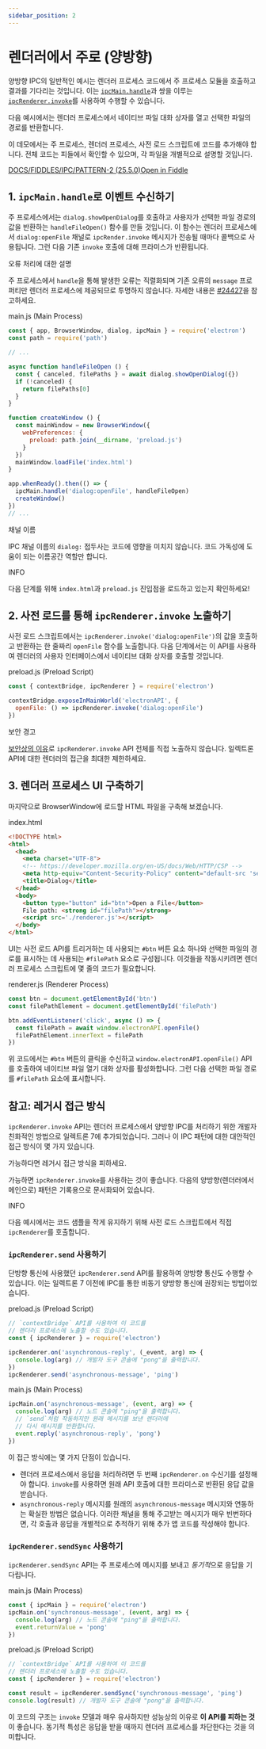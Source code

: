 ```yaml
---
sidebar_position: 2
---
```


# 렌더러에서 주로 (양방향)

양방향 IPC의 일반적인 예시는 렌더러 프로세스 코드에서 주 프로세스 모듈을 호출하고 결과를 기다리는 것입니다. 이는 [`ipcMain.handle`](https://www.electronjs.org/docs/latest/api/ipc-main#ipcmainhandlechannel-listener)과 쌍을 이루는 [`ipcRenderer.invoke`](https://www.electronjs.org/docs/latest/api/ipc-renderer#ipcrendererinvokechannel-args)를 사용하여 수행할 수 있습니다.

다음 예시에서는 렌더러 프로세스에서 네이티브 파일 대화 상자를 열고 선택한 파일의 경로를 반환합니다.

이 데모에서는 주 프로세스, 렌더러 프로세스, 사전 로드 스크립트에 코드를 추가해야 합니다. 전체 코드는 피들에서 확인할 수 있으며, 각 파일을 개별적으로 설명할 것입니다.

[DOCS/FIDDLES/IPC/PATTERN-2 (25.5.0)](https://github.com/electron/electron/tree/v25.5.0/docs/fiddles/ipc/pattern-2)[Open in Fiddle](https://fiddle.electronjs.org/launch?target=electron/v25.5.0/docs/fiddles/ipc/pattern-2)

## 1. `ipcMain.handle`로 이벤트 수신하기

주 프로세스에서는 `dialog.showOpenDialog`를 호출하고 사용자가 선택한 파일 경로의 값을 반환하는 `handleFileOpen()` 함수를 만들 것입니다. 이 함수는 렌더러 프로세스에서 `dialog:openFile` 채널로 `ipcRender.invoke` 메시지가 전송될 때마다 콜백으로 사용됩니다. 그런 다음 기존 `invoke` 호출에 대해 프라미스가 반환됩니다.

오류 처리에 대한 설명

주 프로세스에서 `handle`을 통해 발생한 오류는 직렬화되며 기존 오류의 `message` 프로퍼티만 렌더러 프로세스에 제공되므로 투명하지 않습니다. 자세한 내용은 [#24427](https://github.com/electron/electron/issues/24427)을 참고하세요.

main.js (Main Process)

```javascript
const { app, BrowserWindow, dialog, ipcMain } = require('electron')
const path = require('path')

// ...

async function handleFileOpen () {
  const { canceled, filePaths } = await dialog.showOpenDialog({})
  if (!canceled) {
    return filePaths[0]
  }
}

function createWindow () {
  const mainWindow = new BrowserWindow({
    webPreferences: {
      preload: path.join(__dirname, 'preload.js')
    }
  })
  mainWindow.loadFile('index.html')
}

app.whenReady().then(() => {
  ipcMain.handle('dialog:openFile', handleFileOpen)
  createWindow()
})
// ...
```

채널 이름

IPC 채널 이름의 `dialog:` 접두사는 코드에 영향을 미치지 않습니다. 코드 가독성에 도움이 되는 이름공간 역할만 합니다.

INFO

다음 단계를 위해 `index.html`과 `preload.js` 진입점을 로드하고 있는지 확인하세요!

## 2. 사전 로드를 통해 `ipcRenderer.invoke` 노출하기

사전 로드 스크립트에서는 `ipcRenderer.invoke('dialog:openFile')`의 값을 호출하고 반환하는 한 줄짜리 `openFile` 함수를 노출합니다. 다음 단계에서는 이 API를 사용하여 렌더러의 사용자 인터페이스에서 네이티브 대화 상자를 호출할 것입니다.

preload.js (Preload Script)

```javascript
const { contextBridge, ipcRenderer } = require('electron')

contextBridge.exposeInMainWorld('electronAPI', {
  openFile: () => ipcRenderer.invoke('dialog:openFile')
})
```

보안 경고

[보안상의 이유](https://www.electronjs.org/docs/latest/tutorial/context-isolation#security-considerations)로 `ipcRenderer.invoke` API 전체를 직접 노출하지 않습니다. 일렉트론 API에 대한 렌더러의 접근을 최대한 제한하세요.

## 3. 렌더러 프로세스 UI 구축하기

마지막으로 BrowserWindow에 로드할 HTML 파일을 구축해 보겠습니다.

index.html

```html
<!DOCTYPE html>
<html>
  <head>
    <meta charset="UTF-8">
    <!-- https://developer.mozilla.org/en-US/docs/Web/HTTP/CSP -->
    <meta http-equiv="Content-Security-Policy" content="default-src 'self'; script-src 'self'">
    <title>Dialog</title>
  </head>
  <body>
    <button type="button" id="btn">Open a File</button>
    File path: <strong id="filePath"></strong>
    <script src='./renderer.js'></script>
  </body>
</html>
```

UI는 사전 로드 API를 트리거하는 데 사용되는 `#btn` 버튼 요소 하나와 선택한 파일의 경로를 표시하는 데 사용되는 `#filePath` 요소로 구성됩니다. 이것들을 작동시키려면 렌더러 프로세스 스크립트에 몇 줄의 코드가 필요합니다.

renderer.js (Renderer Process)

```javascript
const btn = document.getElementById('btn')
const filePathElement = document.getElementById('filePath')

btn.addEventListener('click', async () => {
  const filePath = await window.electronAPI.openFile()
  filePathElement.innerText = filePath
})
```

위 코드에서는 `#btn` 버튼의 클릭을 수신하고 `window.electronAPI.openFile()` API를 호출하여 네이티브 파일 열기 대화 상자를 활성화합니다. 그런 다음 선택한 파일 경로를 `#filePath` 요소에 표시합니다.

## 참고: 레거시 접근 방식

`ipcRenderer.invoke` API는 렌더러 프로세스에서 양방향 IPC를 처리하기 위한 개발자 친화적인 방법으로 일렉트론 7에 추가되었습니다. 그러나 이 IPC 패턴에 대한 대안적인 접근 방식이 몇 가지 있습니다.

가능하다면 레거시 접근 방식을 피하세요.

가능하면 `ipcRenderer.invoke`를 사용하는 것이 좋습니다. 다음의 양방향(렌더러에서 메인으로) 패턴은 기록용으로 문서화되어 있습니다.

INFO

다음 예시에서는 코드 샘플을 작게 유지하기 위해 사전 로드 스크립트에서 직접 `ipcRenderer`를 호출합니다.

### `ipcRenderer.send` 사용하기

단방향 통신에 사용했던 `ipcRenderer.send` API를 활용하여 양방향 통신도 수행할 수 있습니다. 이는 일렉트론 7 이전에 IPC를 통한 비동기 양방향 통신에 권장되는 방법이었습니다.

preload.js (Preload Script)

```javascript
// `contextBridge` API를 사용하여 이 코드를
// 렌더러 프로세스에 노출할 수도 있습니다.
const { ipcRenderer } = require('electron')

ipcRenderer.on('asynchronous-reply', (_event, arg) => {
  console.log(arg) // 개발자 도구 콘솔에 "pong"을 출력합니다.
})
ipcRenderer.send('asynchronous-message', 'ping')
```

main.js (Main Process)

```javascript
ipcMain.on('asynchronous-message', (event, arg) => {
  console.log(arg) // 노드 콘솔에 "ping"을 출력합니다.
  // `send`처럼 작동하지만 원래 메시지를 보낸 렌더러에
  // 다시 메시지를 반환합니다.
  event.reply('asynchronous-reply', 'pong')
})
```

이 접근 방식에는 몇 가지 단점이 있습니다.

- 렌더러 프로세스에서 응답을 처리하려면 두 번째 `ipcRenderer.on` 수신기를 설정해야 합니다. `invoke`를 사용하면 원래 API 호출에 대한 프라미스로 반환된 응답 값을 받습니다.
- `asynchronous-reply` 메시지를 원래의 `asynchronous-message` 메시지와 연동하는 확실한 방법은 없습니다. 이러한 채널을 통해 주고받는 메시지가 매우 빈번하다면, 각 호출과 응답을 개별적으로 추적하기 위해 추가 앱 코드를 작성해야 합니다.

### `ipcRenderer.sendSync` 사용하기

`ipcRenderer.sendSync` API는 주 프로세스에 메시지를 보내고 *동기적*으로 응답을 기다립니다.

main.js (Main Process)

```javascript
const { ipcMain } = require('electron')
ipcMain.on('synchronous-message', (event, arg) => {
  console.log(arg) // 노드 콘솔에 "ping"을 출력합니다.
  event.returnValue = 'pong'
})
```

preload.js (Preload Script)

```javascript
// `contextBridge` API를 사용하여 이 코드를
// 렌더러 프로세스에 노출할 수도 있습니다.
const { ipcRenderer } = require('electron')

const result = ipcRenderer.sendSync('synchronous-message', 'ping')
console.log(result) // 개발자 도구 콘솔에 "pong"을 출력합니다.
```

이 코드의 구조는 `invoke` 모델과 매우 유사하지만 성능상의 이유로 **이 API를 피하는 것**이 좋습니다. 동기적 특성은 응답을 받을 때까지 렌더러 프로세스를 차단한다는 것을 의미합니다.